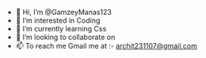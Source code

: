 - 👋 Hi, I’m @GamzeyManas123
- 👀 I’m interested in Coding
- 🌱 I’m currently learning Css
- 💞️ I’m looking to collaborate on 
- 📫 To reach me Gmail me at :- archit231107@gmail.com

<!---
GamzeyManas123/GamzeyManas123 is a ✨ special ✨ repository because its `README.md` (this file) appears on your GitHub profile.
You can click the Preview link to take a look at your changes.
--->
